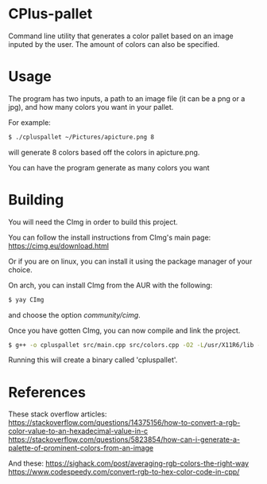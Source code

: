 # CPlus-pallet
Command line utility that generates a color pallet based on an image inputed by the user. The amount of colors can also be specified.

# Usage

The program has two inputs, a path to an image file (it can be a png or a jpg), and how many colors you want in your
pallet.

For example:

```bash
$ ./cpluspallet ~/Pictures/apicture.png 8
```
will generate 8 colors based off the colors in apicture.png.

You can have the program generate as many colors you want

# Building
You will need the CImg in order to build this project.

You can follow the install instructions from CImg's main page: 
https://cimg.eu/download.html

Or if you are on linux, you can install it using the package manager of your choice.

On arch, you can install CImg from the AUR with the following:
```bash
$ yay CImg
```
and choose the option *community/cimg*.

Once you have gotten CImg, you can now compile and link the project.

```bash 
$ g++ -o cpluspallet src/main.cpp src/colors.cpp -O2 -L/usr/X11R6/lib -lm -lpthread -lX11
```
 Running this will create a binary called 'cpluspallet'.

# References

These stack overflow articles:
https://stackoverflow.com/questions/14375156/how-to-convert-a-rgb-color-value-to-an-hexadecimal-value-in-c
https://stackoverflow.com/questions/5823854/how-can-i-generate-a-palette-of-prominent-colors-from-an-image

And these:
https://sighack.com/post/averaging-rgb-colors-the-right-way
https://www.codespeedy.com/convert-rgb-to-hex-color-code-in-cpp/
